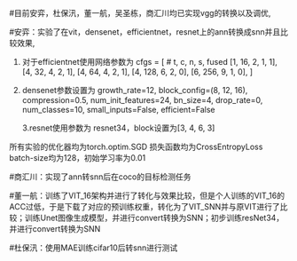 #目前安弈，杜保汛，董一航，吴圣栋，商汇川均已实现vgg的转换以及调优,

#安弈：实验了在vit，densenet，efficientnet，resnet上的ann转换成snn并且比较效果,
1. 对于efficientnet使用网络参数为
cfgs = [
        # t, c, n, s, fused
        [1,  16,  2, 1, 1],
        [4,  32,  4, 2, 1],
        [4,  64,  4, 2, 1],
        [4, 128,  6, 2, 0],
        [6, 256,  9, 1, 0],    ]
2. densenet参数设置为
                 growth_rate=12, block_config=(8, 12, 16), compression=0.5,
                 num_init_features=24, bn_size=4, drop_rate=0,
                 num_classes=10, small_inputs=False, efficient=False

   3.resnet使用参数为
	resnet34，block设置为[3, 4, 6, 3]

所有实验的优化器均为torch.optim.SGD
损失函数均为CrossEntropyLoss
batch-size均为128，初始学习率为0.01

#商汇川：实现了ann转snn后在coco的目标检测任务

#董一航：训练了VIT_16架构并进行了转化与效果比较，但是个人训练的VIT_16的ACC过低，于是下载了对应的预训练权重，转化为了VIT_SNN并与原VIT进行了比较；训练Unet图像生成模型，并进行convert转换为SNN；初步训练resNet34，并进行convert转换为SNN

#杜保汛：使用MAE训练cifar10后转snn进行测试
